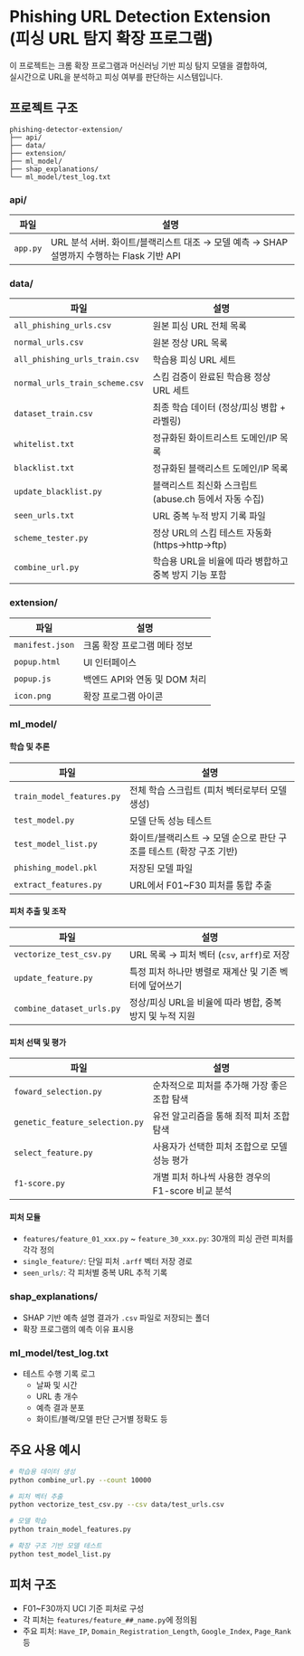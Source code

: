 
# Phishing URL Detection Extension (피싱 URL 탐지 확장 프로그램)

이 프로젝트는 크롬 확장 프로그램과 머신러닝 기반 피싱 탐지 모델을 결합하여,  
실시간으로 URL을 분석하고 피싱 여부를 판단하는 시스템입니다.

## 프로젝트 구조

```
phishing-detector-extension/
├── api/
├── data/
├── extension/
├── ml_model/
├── shap_explanations/
└── ml_model/test_log.txt
```

### api/

| 파일 | 설명 |
|------|------|
| `app.py` | URL 분석 서버. 화이트/블랙리스트 대조 → 모델 예측 → SHAP 설명까지 수행하는 Flask 기반 API |

### data/

| 파일 | 설명 |
|------|------|
| `all_phishing_urls.csv` | 원본 피싱 URL 전체 목록 |
| `normal_urls.csv` | 원본 정상 URL 목록 |
| `all_phishing_urls_train.csv` | 학습용 피싱 URL 세트 |
| `normal_urls_train_scheme.csv` | 스킴 검증이 완료된 학습용 정상 URL 세트 |
| `dataset_train.csv` | 최종 학습 데이터 (정상/피싱 병합 + 라벨링) |
| `whitelist.txt` | 정규화된 화이트리스트 도메인/IP 목록 |
| `blacklist.txt` | 정규화된 블랙리스트 도메인/IP 목록 |
| `update_blacklist.py` | 블랙리스트 최신화 스크립트 (abuse.ch 등에서 자동 수집) |
| `seen_urls.txt` | URL 중복 누적 방지 기록 파일 |
| `scheme_tester.py` | 정상 URL의 스킴 테스트 자동화 (https→http→ftp) |
| `combine_url.py` | 학습용 URL을 비율에 따라 병합하고 중복 방지 기능 포함 |

### extension/

| 파일 | 설명 |
|------|------|
| `manifest.json` | 크롬 확장 프로그램 메타 정보 |
| `popup.html` | UI 인터페이스 |
| `popup.js` | 백엔드 API와 연동 및 DOM 처리 |
| `icon.png` | 확장 프로그램 아이콘 |

### ml_model/

#### 학습 및 추론

| 파일 | 설명 |
|------|------|
| `train_model_features.py` | 전체 학습 스크립트 (피처 벡터로부터 모델 생성) |
| `test_model.py` | 모델 단독 성능 테스트 |
| `test_model_list.py` | 화이트/블랙리스트 → 모델 순으로 판단 구조를 테스트 (확장 구조 기반) |
| `phishing_model.pkl` | 저장된 모델 파일 |
| `extract_features.py` | URL에서 F01~F30 피처를 통합 추출 |

#### 피처 추출 및 조작

| 파일 | 설명 |
|------|------|
| `vectorize_test_csv.py` | URL 목록 → 피처 벡터 (`csv`, `arff`)로 저장 |
| `update_feature.py` | 특정 피처 하나만 병렬로 재계산 및 기존 벡터에 덮어쓰기 |
| `combine_dataset_urls.py` | 정상/피싱 URL을 비율에 따라 병합, 중복 방지 및 누적 지원 |

#### 피처 선택 및 평가

| 파일 | 설명 |
|------|------|
| `foward_selection.py` | 순차적으로 피처를 추가해 가장 좋은 조합 탐색 |
| `genetic_feature_selection.py` | 유전 알고리즘을 통해 최적 피처 조합 탐색 |
| `select_feature.py` | 사용자가 선택한 피처 조합으로 모델 성능 평가 |
| `f1-score.py` | 개별 피처 하나씩 사용한 경우의 F1-score 비교 분석 |

#### 피처 모듈

- `features/feature_01_xxx.py` ~ `feature_30_xxx.py`: 30개의 피싱 관련 피처를 각각 정의
- `single_feature/`: 단일 피처 `.arff` 벡터 저장 경로
- `seen_urls/`: 각 피처별 중복 URL 추적 기록

### shap_explanations/

- SHAP 기반 예측 설명 결과가 `.csv` 파일로 저장되는 폴더  
- 확장 프로그램의 예측 이유 표시용

### ml_model/test_log.txt

- 테스트 수행 기록 로그
  - 날짜 및 시간
  - URL 총 개수
  - 예측 결과 분포
  - 화이트/블랙/모델 판단 근거별 정확도 등

## 주요 사용 예시

```bash
# 학습용 데이터 생성
python combine_url.py --count 10000

# 피처 벡터 추출
python vectorize_test_csv.py --csv data/test_urls.csv

# 모델 학습
python train_model_features.py

# 확장 구조 기반 모델 테스트
python test_model_list.py
```

## 피처 구조

- F01~F30까지 UCI 기준 피처로 구성
- 각 피처는 `features/feature_##_name.py`에 정의됨
- 주요 피처: `Have_IP`, `Domain_Registration_Length`, `Google_Index`, `Page_Rank` 등
